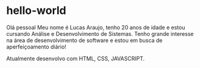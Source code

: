 # hello-world
Olá pessoal Meu nome é Lucas Araujo, tenho 20 anos de idade e estou cursando Análise e Desenvolvimento de Sistemas. Tenho grande interesse na área de desenvolvimento de software e estou em busca de aperfeiçoamento diário!

Atualmente desenvolvo com HTML, CSS, JAVASCRIPT.


